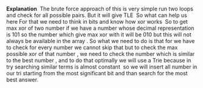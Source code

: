 **Explanation**
​
The brute force approach of this is very simple run two loops and check for all possible pairs. But it will give TLE
​
So what can help us here
For that we need to think in bits and know how xor works
​
So to get max xor of two number if we have a number whose decimal representation is
101 so the number which give max xor with it will be 010 but this will not always be available in the array . So what we need to do is that for we have to check for every number we cannot skip that but to check the max possible xor of that number , we need to check the number which is similar to the best number , and to do that optimally we will use a Trie because in try searching similar terms is almost constant
​
so we will insert all number in our tri starting from the most significant bit and than search for the most best answer.
​
​
​
​
​
​
​
​
​
​